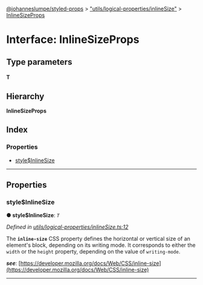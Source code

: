 [@johanneslumpe/styled-props](../README.md) > ["utils/logical-properties/inlineSize"](../modules/_utils_logical_properties_inlinesize_.md) > [InlineSizeProps](../interfaces/_utils_logical_properties_inlinesize_.inlinesizeprops.md)

# Interface: InlineSizeProps

## Type parameters
#### T 
## Hierarchy

**InlineSizeProps**

## Index

### Properties

* [style$InlineSize](_utils_logical_properties_inlinesize_.inlinesizeprops.md#style_inlinesize)

---

## Properties

<a id="style_inlinesize"></a>

###  style$InlineSize

**● style$InlineSize**: *`T`*

*Defined in [utils/logical-properties/inlineSize.ts:12](https://github.com/johanneslumpe/styled-props/blob/8e709f1/src/utils/logical-properties/inlineSize.ts#L12)*

The **`inline-size`** CSS property defines the horizontal or vertical size of an element's block, depending on its writing mode. It corresponds to either the `width` or the `height` property, depending on the value of `writing-mode`.

*__see__*: [https://developer.mozilla.org/docs/Web/CSS/inline-size](https://developer.mozilla.org/docs/Web/CSS/inline-size)

___

